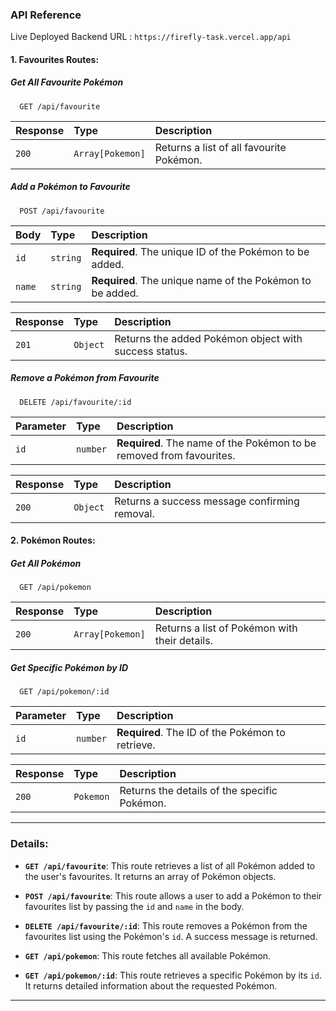 ### API Reference

Live Deployed Backend URL : `https://firefly-task.vercel.app/api`


#### 1. **Favourites Routes**:

##### **Get All Favourite Pokémon**

```http
  GET /api/favourite
```

| Response | Type        | Description                                   |
| :------- | :---------- | :-------------------------------------------- |
| `200`    | `Array[Pokemon]` | Returns a list of all favourite Pokémon.       |

##### **Add a Pokémon to Favourite**

```http
  POST /api/favourite
```

| Body         | Type     | Description                                        |
| :----------- | :------- | :-----------------------------------------------   |
| `id`   | `string` | **Required**. The unique ID of the Pokémon to be added.  |
| `name` | `string` | **Required**. The unique name of the Pokémon to be added.|

| Response    | Type    | Description                                    |
| :---------- | :------ | :--------------------------------------------- |
| `201`       | `Object` | Returns the added Pokémon object with success status. |

##### **Remove a Pokémon from Favourite**

```http
  DELETE /api/favourite/:id
```

| Parameter  | Type     | Description                                   |
| :--------- | :------- | :-------------------------------------------- |
| `id`       | `number` | **Required**. The name of the Pokémon to be removed from favourites. |

| Response    | Type    | Description                                    |
| :---------- | :------ | :--------------------------------------------- |
| `200`       | `Object` | Returns a success message confirming removal. |


#### 2. **Pokémon Routes**:

##### **Get All Pokémon**

```http
  GET /api/pokemon
```


| Response   | Type       | Description                                    |
| :--------- | :--------- | :--------------------------------------------- |
| `200`      | `Array[Pokemon]` | Returns a list of Pokémon with their details. |

##### **Get Specific Pokémon by ID**

```http
  GET /api/pokemon/:id
```

| Parameter  | Type     | Description                                    |
| :--------- | :------- | :--------------------------------------------- |
| `id`       | `number` | **Required**. The ID of the Pokémon to retrieve. |

| Response   | Type       | Description                                    |
| :--------- | :--------- | :--------------------------------------------- |
| `200`      | `Pokemon`  | Returns the details of the specific Pokémon.   |

---


### Details:

- **`GET /api/favourite`**: This route retrieves a list of all Pokémon added to the user's favourites. It returns an array of Pokémon objects.
  
- **`POST /api/favourite`**: This route allows a user to add a Pokémon to their favourites list by passing the `id` and `name` in the body.

- **`DELETE /api/favourite/:id`**: This route removes a Pokémon from the favourites list using the Pokémon's `id`. A success message is returned.

- **`GET /api/pokemon`**: This route fetches all available Pokémon.

- **`GET /api/pokemon/:id`**: This route retrieves a specific Pokémon by its `id`. It returns detailed information about the requested Pokémon.

---
